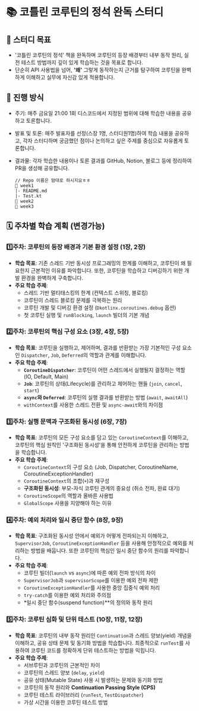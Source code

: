 # 📚 코틀린 코루틴의 정석 완독 스터디

## 🎯 스터디 목표

- '코틀린 코루틴의 정석' 책을 완독하며 코루틴의 등장 배경부터 내부 동작 원리, 실전 테스트 방법까지 깊이 있게 학습하는 것을 목표로 합니다.
- 단순히 API 사용법을 넘어, **'왜'** 그렇게 동작하는지 근거를 탐구하여 코루틴을 완벽하게 이해하고 실무에 자신감 있게 적용합니다.


## 🚀 진행 방식

- 주기: 매주 금요일 21:00 1회 디스코드에서 지정된 범위에 대해 학습한 내용을 공유하고 토론합니다.
- 발표 및 토론: 매주 발표자를 선정(스장 1명, 스터디원1명)하여 학습 내용을 공유하고, 각자 스터디하며 궁금했던 점이나 논의하고 싶은 주제를 중심으로 자유롭게 토론합니다.
- 결과물: 각자 학습한 내용이나 토론 결과를 GitHub, Notion, 블로그 등에 정리하여 PR을 생성해 공유합니다.

  ```
  // Repo 이름은 맘대로 하시지요ㅎㅎ
  📂 week1
  |- README.md
  |- Test.kt
  📂 week2
  📂 week3
  ```


## 🗓️ 주차별 학습 계획 (변경가능)

### **1️⃣주차: 코루틴의 등장 배경과 기본 환경 설정 (1장, 2장)**

- **학습 목표**: 기존 스레드 기반 동시성 프로그래밍의 한계를 이해하고, 코루틴이 왜 필요한지 근본적인 이유를 파악합니다. 또한, 코루틴을 학습하고 디버깅하기 위한 개발 환경을 완벽하게 구축합니다.
- **주요 학습 주제**:
    - 스레드 기반 멀티태스킹의 한계 (컨텍스트 스위칭, 블로킹)
    - 코루틴이 스레드 블로킹 문제를 극복하는 원리
    - 코루틴 개발 및 디버깅 환경 설정 (`Dkotlinx.coroutines.debug` 옵션)
    - 첫 코루틴 실행 및 `runBlocking`, `launch` 빌더의 기본 개념

### **2️⃣주차: 코루틴의 핵심 구성 요소 (3장, 4장, 5장)**

- **학습 목표**: 코루틴을 실행하고, 제어하며, 결과를 반환받는 가장 기본적인 구성 요소인 `Dispatcher`, `Job`, `Deferred`의 역할과 관계를 이해합니다.
- **주요 학습 주제**:
    - **`CoroutineDispatcher`**: 코루틴이 어떤 스레드에서 실행될지 결정하는 역할 (IO, Default, Main)
    - **`Job`**: 코루틴의 상태(Lifecycle)를 관리하고 제어하는 핸들 (`join`, `cancel`, `start`)
    - **`async`와 `Deferred`**: 코루틴의 실행 결과를 반환받는 방법 (`await`, `awaitAll`)
    - `withContext`를 사용한 스레드 전환 및 `async-await`와의 차이점

### **3️⃣주차: 실행 문맥과 구조화된 동시성 (6장, 7장)**

- **학습 목표**: 코루틴의 모든 구성 요소를 담고 있는 `CoroutineContext`를 이해하고, 코루틴의 핵심 원칙인 '구조화된 동시성'을 통해 안전하게 코루틴을 관리하는 방법을 학습합니다.
- **주요 학습 주제**:
    - `CoroutineContext`의 구성 요소 (Job, Dispatcher, CoroutineName, CoroutineExceptionHandler)
    - `CoroutineContext`의 조합(`+`)과 재구성
    - **구조화된 동시성**: 부모-자식 코루틴 관계의 중요성 (취소 전파, 완료 대기)
    - `CoroutineScope`의 역할과 올바른 사용법
    - `GlobalScope` 사용을 지양해야 하는 이유

### **4️⃣주차: 예외 처리와 일시 중단 함수 (8장, 9장)**

- **학습 목표**: 구조화된 동시성 안에서 예외가 어떻게 전파되는지 이해하고, `SupervisorJob`, `CoroutineExceptionHandler` 등을 사용해 안정적으로 예외를 처리하는 방법을 배웁니다. 또한 코루틴의 핵심인 일시 중단 함수의 원리를 파악합니다.
- **주요 학습 주제**:
    - 코루틴 빌더(`launch` vs `async`)에 따른 예외 전파 방식의 차이
    - `SupervisorJob`과 `supervisorScope`를 이용한 예외 전파 제한
    - `CoroutineExceptionHandler`를 사용한 중앙 집중식 예외 처리
    - `try-catch`를 이용한 예외 처리와 주의점
    - *일시 중단 함수(suspend function)**의 정의와 동작 원리

### **5️⃣주차: 코루틴 심화 및 단위 테스트 (10장, 11장, 12장)**

- **학습 목표**: 코루틴의 내부 동작 원리인 `Continuation`과 스레드 양보(yield) 개념을 이해하고, 공유 상태 문제 및 동기화 방법을 학습합니다. 최종적으로 `runTest`를 사용하여 코루틴 코드를 정확하게 단위 테스트하는 방법을 익힙니다.
- **주요 학습 주제**:
    - 서브루틴과 코루틴의 근본적인 차이
    - 코루틴의 스레드 양보 (`delay`, `yield`)
    - 공유 상태(Mutable State) 사용 시 발생하는 문제와 동기화 방법
    - 코루틴의 동작 원리와 **Continuation Passing Style (CPS)**
    - 코루틴 테스트 라이브러리 (`runTest`, `TestDispatcher`)
    - 가상 시간을 이용한 코루틴 테스트 방법
